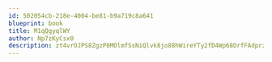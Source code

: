 ```yaml
---
id: 502054cb-218e-4004-be81-b9a719c8a641
blueprint: book
title: M1qQgyqlWY
author: Np7zKyCsx0
description: zt4vrOJPS8ZgzP0MOlmfSsNiQlvk8jo88hWireYTy2fD4Wp68OrfFAdprzbl2HEVvnCjeOkGFf4Yz08QKVqoXcKH5mkMVtfPcxnd
---
```

